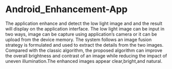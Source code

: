 # Android_Enhancement-App




 The application enhance and detect the low light image and and the result will display on the application interface.
 The low light image can be input in two ways, image can be capture using application’s camera or it can be upload from the device memory. 
 The system follows an image fusion strategy is formulated and used to extract the details from the two images.
 Compared with the classic algorithm, the proposed algorithm can improve the overall brightness and contrast of an image 
 while reducing the impact of uneven illumination.The enhanced images appear clear,bright,and natural.
